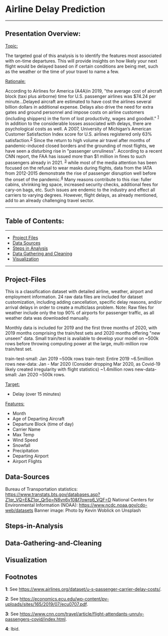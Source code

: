 # **Airline Delay Prediction**

---

## **Presentation Overview:**
<ins>Topic:</ins>

The targeted goal of this analysis is to identify the features most associated with on-time departures. This will provide insights on how likely your next flight would be delayed based on if certain conditions are being met, such as the weather or the time of your travel to name a few.

<ins>Rationale:</ins>

According to Airlines for America (A4A)in 2019, "the average cost of aircraft block (taxi plus airborne) time for U.S. passenger airlines was $74.24 per minute...Delayed aircraft are estimated to have cost the airlines several billion dollars in additional expense. Delays also drive the need for extra gates and ground personnel and impose costs on airline customers (including shippers) in the form of lost productivity, wages and goodwill." <sup id="a1">[1](#f1)</sup>  In addition to the considerable losses associated with delays, there are psychological costs as well. A 2007, University of Michigan’s American Customer Satisfaction Index score for U.S. airlines registered only 63% satisfaction.<sup id="a2">[2](#f2)</sup> Since the return to high volume air travel after months of pandemic-induced closed borders and the grounding of most flights, we have seen a disturbing rise in "passenger unruliness".  According to a recent CNN report, the FAA has issued more than $1 million in fines to such passengers already in 2021. <sup id="a3">[3](#f3)</sup>  while most of the media attention has been focused on the refusal to wear masks during flights, data from the IATA from 2012-2015 demonstrate the rise of passenger disruption well before the onset of the pandemic.<sup id="a4">[4](#f4)</sup>  Many reasons contribute to this rise: fuller cabins, shrinking leg space, increased security checks, additional fees for cary-on bags, etc.  Such issues are endemic to the industry and effect all carriers to varying degrees.  However, flight delays, as already mentioned, add to an already challenging travel sector.

---

## Table of Contents:

---
- [Project Files](#Project-Files)
- [Data Sources](#Data-Sources)
- [Steps in Analysis](#Steps-in-Analysis)
- [Data Gathering and Cleaning](#Data-Gathering-and-Cleaning)
- [Visualization](#Visualization)

---

## Project-Files

This is a classification dataset with detailed airline, weather, airport and employment information.  24 raw data files are included for dataset customization, including adding cancellation, specific delay reasons, and/or arrival delays in order to create a multiclass problem. Note: Raw files for weather include only the top 90% of airports for passenger traffic, as all weather data was downloaded manually.

Monthly data is included for 2019 and the first three months of 2020, with 2019 months comprising the train/test sets and 2020 months offering "new unseen" data. Small train/test is available to develop your model on ~500k rows before throwing computing power at the large, multi-million row train/test set.

train-test-small: Jan 2019 ~500k rows
train-test: Entire 2019 ~6.5million rows
new-data: Jan - Mar 2020 (Consider dropping Mar 2020, as Covid-19 likely created irregularity with flight statistics) ~1.4million rows
new-data-small: Jan 2020 ~500k rows.



<ins>Target:</ins>

- Delay (over 15 minutes)

<ins>Features:</ins>
- Month
- Age of Departing Aircraft
- Departure Block (time of day)
- Carrier Name
- Max Temp
- Wind Speed
- Snowfall
- Precipitation
- Departing Airport
- Airport Flights



## Data-Sources
Bureau of Transportation statistics: https://www.transtats.bts.gov/databases.asp?Z1qr_VQ=E&Z1qr_Qr5p=N8vn6v10&f7owrp6_VQF=D
National Centers for Environmental Information (NOAA): https://www.ncdc.noaa.gov/cdo-web/datasets
Banner image: Photo by Kevin Woblick on Unsplash




## Steps-in-Analysis
## Data-Gathering-and-Cleaning
## Visualization


## Footnotes
<b id="f1">1</b>: See https://www.airlines.org/dataset/u-s-passenger-carrier-delay-costs/.

<b id="f2">2</b>: See https://economics.ecu.edu/wp-content/pv-uploads/sites/165/2019/07/ecu0707.pdf.

<b id="f3">3</b>: See https://www.cnn.com/travel/article/flight-attendants-unruly-passengers-covid/index.html.

<b id="f4">4</b>: Ibid.

